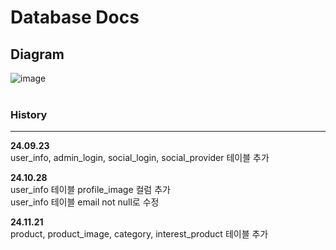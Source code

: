 # Database Docs

## Diagram
![image](https://github.com/user-attachments/assets/f20f7e53-3c36-47b1-b07b-8f2e528d6645)<br/><br/>


### History

---
<b>24.09.23</b></br>
user_info, admin_login, social_login, social_provider 테이블 추가<br/>

<b>24.10.28</b></br>
user_info 테이블 profile_image 컬럼 추가</br>
user_info 테이블 email not null로 수정<br/>

<b>24.11.21</b></br>
product, product_image, category, interest_product 테이블 추가<br/>